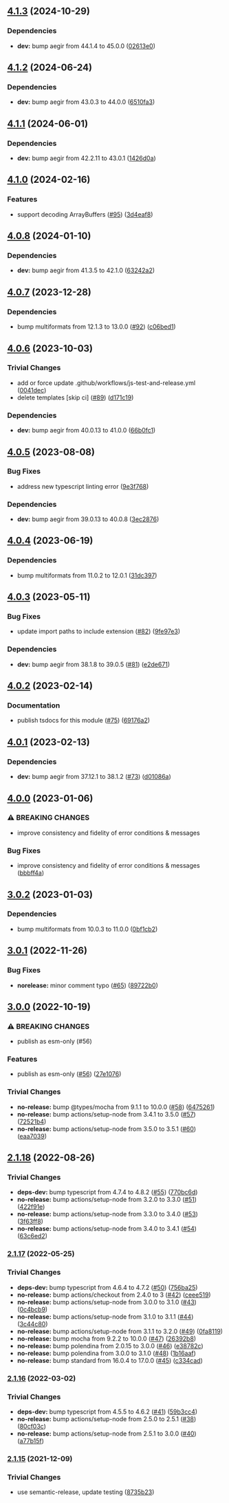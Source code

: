 ## [4.1.3](https://github.com/ipld/js-dag-pb/compare/v4.1.2...v4.1.3) (2024-10-29)

### Dependencies

* **dev:** bump aegir from 44.1.4 to 45.0.0 ([02613e0](https://github.com/ipld/js-dag-pb/commit/02613e0914d79cd9aba3d2c89eb0c59c597336ab))

## [4.1.2](https://github.com/ipld/js-dag-pb/compare/v4.1.1...v4.1.2) (2024-06-24)

### Dependencies

* **dev:** bump aegir from 43.0.3 to 44.0.0 ([6510fa3](https://github.com/ipld/js-dag-pb/commit/6510fa34634864c0c0af4eb1795f07b87217bb0a))

## [4.1.1](https://github.com/ipld/js-dag-pb/compare/v4.1.0...v4.1.1) (2024-06-01)


### Dependencies

* **dev:** bump aegir from 42.2.11 to 43.0.1 ([1426d0a](https://github.com/ipld/js-dag-pb/commit/1426d0acd1ee4fadc9fcd877c0af6f893d18b750))

## [4.1.0](https://github.com/ipld/js-dag-pb/compare/v4.0.8...v4.1.0) (2024-02-16)


### Features

* support decoding ArrayBuffers ([#95](https://github.com/ipld/js-dag-pb/issues/95)) ([3d4eaf8](https://github.com/ipld/js-dag-pb/commit/3d4eaf8995ec4fef1899da62e7025d5fe5eaecbc))

## [4.0.8](https://github.com/ipld/js-dag-pb/compare/v4.0.7...v4.0.8) (2024-01-10)


### Dependencies

* **dev:** bump aegir from 41.3.5 to 42.1.0 ([63242a2](https://github.com/ipld/js-dag-pb/commit/63242a2ef309a2b88297c37ba47d2909d603674b))

## [4.0.7](https://github.com/ipld/js-dag-pb/compare/v4.0.6...v4.0.7) (2023-12-28)


### Dependencies

* bump multiformats from 12.1.3 to 13.0.0 ([#92](https://github.com/ipld/js-dag-pb/issues/92)) ([c06bed1](https://github.com/ipld/js-dag-pb/commit/c06bed10eca0bd35cad96e42e6e92af41bdf48a8))

## [4.0.6](https://github.com/ipld/js-dag-pb/compare/v4.0.5...v4.0.6) (2023-10-03)


### Trivial Changes

* add or force update .github/workflows/js-test-and-release.yml ([0041dec](https://github.com/ipld/js-dag-pb/commit/0041dec6884c574b1b1e2f67716c4ee228f28d2f))
* delete templates [skip ci] ([#89](https://github.com/ipld/js-dag-pb/issues/89)) ([d171c19](https://github.com/ipld/js-dag-pb/commit/d171c1958f4bac5aed8b938c9e3870a84e38cb2c))


### Dependencies

* **dev:** bump aegir from 40.0.13 to 41.0.0 ([66b0fc1](https://github.com/ipld/js-dag-pb/commit/66b0fc1f0f158d3bbbca51040c36da4a51031063))

## [4.0.5](https://github.com/ipld/js-dag-pb/compare/v4.0.4...v4.0.5) (2023-08-08)


### Bug Fixes

* address new typescript linting error ([9e3f768](https://github.com/ipld/js-dag-pb/commit/9e3f7685000dfeb03e8ff01507eccffa6c322d6a))


### Dependencies

* **dev:** bump aegir from 39.0.13 to 40.0.8 ([3ec2876](https://github.com/ipld/js-dag-pb/commit/3ec2876a923ce9f952efb842ea658105fa320dc7))

## [4.0.4](https://github.com/ipld/js-dag-pb/compare/v4.0.3...v4.0.4) (2023-06-19)


### Dependencies

* bump multiformats from 11.0.2 to 12.0.1 ([31dc397](https://github.com/ipld/js-dag-pb/commit/31dc39709b5432cb7809cde529d9d39eacd835a0))

## [4.0.3](https://github.com/ipld/js-dag-pb/compare/v4.0.2...v4.0.3) (2023-05-11)


### Bug Fixes

* update import paths to include extension ([#82](https://github.com/ipld/js-dag-pb/issues/82)) ([9fe97e3](https://github.com/ipld/js-dag-pb/commit/9fe97e3d0bd8c4628b7111f6e2931def88f69366))


### Dependencies

* **dev:** bump aegir from 38.1.8 to 39.0.5 ([#81](https://github.com/ipld/js-dag-pb/issues/81)) ([e2de671](https://github.com/ipld/js-dag-pb/commit/e2de671bb545be0a0d8be01f7f18b33182f4f70d))

## [4.0.2](https://github.com/ipld/js-dag-pb/compare/v4.0.1...v4.0.2) (2023-02-14)


### Documentation

* publish tsdocs for this module ([#75](https://github.com/ipld/js-dag-pb/issues/75)) ([69176a2](https://github.com/ipld/js-dag-pb/commit/69176a2887b1a337dfd30e734fc8445c928ec615))

## [4.0.1](https://github.com/ipld/js-dag-pb/compare/v4.0.0...v4.0.1) (2023-02-13)


### Dependencies

* **dev:** bump aegir from 37.12.1 to 38.1.2 ([#73](https://github.com/ipld/js-dag-pb/issues/73)) ([d01086a](https://github.com/ipld/js-dag-pb/commit/d01086a64a83bef2dba02ff3d5dcd4f0b60a0012))

## [4.0.0](https://github.com/ipld/js-dag-pb/compare/v3.0.2...v4.0.0) (2023-01-06)


### ⚠ BREAKING CHANGES

* improve consistency and fidelity of error conditions & messages

### Bug Fixes

* improve consistency and fidelity of error conditions & messages ([bbbff4a](https://github.com/ipld/js-dag-pb/commit/bbbff4ab7b8924b3144a93980da8f1edae2ce421))

## [3.0.2](https://github.com/ipld/js-dag-pb/compare/v3.0.1...v3.0.2) (2023-01-03)


### Dependencies

* bump multiformats from 10.0.3 to 11.0.0 ([0bf1cb2](https://github.com/ipld/js-dag-pb/commit/0bf1cb2fb53b61b6fbd0c22c06c631ce07996e5b))

## [3.0.1](https://github.com/ipld/js-dag-pb/compare/v3.0.0...v3.0.1) (2022-11-26)


### Bug Fixes

* **norelease:** minor comment typo ([#65](https://github.com/ipld/js-dag-pb/issues/65)) ([89722b0](https://github.com/ipld/js-dag-pb/commit/89722b08a76fa02c6fb7ec456c0a251b81bc2da2))

## [3.0.0](https://github.com/ipld/js-dag-pb/compare/v2.1.18...v3.0.0) (2022-10-19)


### ⚠ BREAKING CHANGES

* publish as esm-only (#56)

### Features

* publish as esm-only ([#56](https://github.com/ipld/js-dag-pb/issues/56)) ([27e1076](https://github.com/ipld/js-dag-pb/commit/27e1076b4161259d8073efa50dbb247e0effecc9))


### Trivial Changes

* **no-release:** bump @types/mocha from 9.1.1 to 10.0.0 ([#58](https://github.com/ipld/js-dag-pb/issues/58)) ([6475261](https://github.com/ipld/js-dag-pb/commit/64752610be4cedb8d54c258231625897ab405d9d))
* **no-release:** bump actions/setup-node from 3.4.1 to 3.5.0 ([#57](https://github.com/ipld/js-dag-pb/issues/57)) ([72521b4](https://github.com/ipld/js-dag-pb/commit/72521b4af008180226acd31002f2aadbb20b73d2))
* **no-release:** bump actions/setup-node from 3.5.0 to 3.5.1 ([#60](https://github.com/ipld/js-dag-pb/issues/60)) ([eaa7039](https://github.com/ipld/js-dag-pb/commit/eaa7039497e729acb86faadb151ca4b574b8990c))

## [2.1.18](https://github.com/ipld/js-dag-pb/compare/v2.1.17...v2.1.18) (2022-08-26)


### Trivial Changes

* **deps-dev:** bump typescript from 4.7.4 to 4.8.2 ([#55](https://github.com/ipld/js-dag-pb/issues/55)) ([770bc6d](https://github.com/ipld/js-dag-pb/commit/770bc6d44d08b081115c780e727da554b8df07cb))
* **no-release:** bump actions/setup-node from 3.2.0 to 3.3.0 ([#51](https://github.com/ipld/js-dag-pb/issues/51)) ([422f91e](https://github.com/ipld/js-dag-pb/commit/422f91ea722efdd119b25a8c41087ef9a61f2252))
* **no-release:** bump actions/setup-node from 3.3.0 to 3.4.0 ([#53](https://github.com/ipld/js-dag-pb/issues/53)) ([3f63ff8](https://github.com/ipld/js-dag-pb/commit/3f63ff88a0c2e6838bca6987da0fbb576acd4e19))
* **no-release:** bump actions/setup-node from 3.4.0 to 3.4.1 ([#54](https://github.com/ipld/js-dag-pb/issues/54)) ([63c6ed2](https://github.com/ipld/js-dag-pb/commit/63c6ed2cbea62b5d09dd105f6263e851e7a54e0f))

### [2.1.17](https://github.com/ipld/js-dag-pb/compare/v2.1.16...v2.1.17) (2022-05-25)


### Trivial Changes

* **deps-dev:** bump typescript from 4.6.4 to 4.7.2 ([#50](https://github.com/ipld/js-dag-pb/issues/50)) ([756ba25](https://github.com/ipld/js-dag-pb/commit/756ba256749d29978630c2984f4cbccc1c809057))
* **no-release:** bump actions/checkout from 2.4.0 to 3 ([#42](https://github.com/ipld/js-dag-pb/issues/42)) ([ceee519](https://github.com/ipld/js-dag-pb/commit/ceee519459e427843412dabd7ac78d4f0b5551f0))
* **no-release:** bump actions/setup-node from 3.0.0 to 3.1.0 ([#43](https://github.com/ipld/js-dag-pb/issues/43)) ([0c4bcb9](https://github.com/ipld/js-dag-pb/commit/0c4bcb9a1587e343325c1694419408d6482fe8f9))
* **no-release:** bump actions/setup-node from 3.1.0 to 3.1.1 ([#44](https://github.com/ipld/js-dag-pb/issues/44)) ([3c44c80](https://github.com/ipld/js-dag-pb/commit/3c44c8095f2720f1fb4f8a584f6054c163514d35))
* **no-release:** bump actions/setup-node from 3.1.1 to 3.2.0 ([#49](https://github.com/ipld/js-dag-pb/issues/49)) ([0fa8119](https://github.com/ipld/js-dag-pb/commit/0fa8119e40b18d9954d0e6c8516aac2e28897b1f))
* **no-release:** bump mocha from 9.2.2 to 10.0.0 ([#47](https://github.com/ipld/js-dag-pb/issues/47)) ([26392b8](https://github.com/ipld/js-dag-pb/commit/26392b8fb6e8e56ea7bd9da11bf9add378d7f9f9))
* **no-release:** bump polendina from 2.0.15 to 3.0.0 ([#46](https://github.com/ipld/js-dag-pb/issues/46)) ([e38782c](https://github.com/ipld/js-dag-pb/commit/e38782c84cd5f319379a96b0feb722dae4595de4))
* **no-release:** bump polendina from 3.0.0 to 3.1.0 ([#48](https://github.com/ipld/js-dag-pb/issues/48)) ([1b16aaf](https://github.com/ipld/js-dag-pb/commit/1b16aafdcb6f81276845239dba68846037a81197))
* **no-release:** bump standard from 16.0.4 to 17.0.0 ([#45](https://github.com/ipld/js-dag-pb/issues/45)) ([c334cad](https://github.com/ipld/js-dag-pb/commit/c334cadffae73338185aa8a111cd0b9ad4e0e6a4))

### [2.1.16](https://github.com/ipld/js-dag-pb/compare/v2.1.15...v2.1.16) (2022-03-02)


### Trivial Changes

* **deps-dev:** bump typescript from 4.5.5 to 4.6.2 ([#41](https://github.com/ipld/js-dag-pb/issues/41)) ([59b3cc4](https://github.com/ipld/js-dag-pb/commit/59b3cc4d00db9ebe1133f733a551528db566acb2))
* **no-release:** bump actions/setup-node from 2.5.0 to 2.5.1 ([#38](https://github.com/ipld/js-dag-pb/issues/38)) ([80cf03c](https://github.com/ipld/js-dag-pb/commit/80cf03c2fca9ad941a4c71f8fb8088860681dc10))
* **no-release:** bump actions/setup-node from 2.5.1 to 3.0.0 ([#40](https://github.com/ipld/js-dag-pb/issues/40)) ([a77b15f](https://github.com/ipld/js-dag-pb/commit/a77b15f60420445c78425ce419e95c2ac3dfcd72))

### [2.1.15](https://github.com/ipld/js-dag-pb/compare/v2.1.14...v2.1.15) (2021-12-09)


### Trivial Changes

* use semantic-release, update testing ([8735b23](https://github.com/ipld/js-dag-pb/commit/8735b238e70a446000a012f97799be539c6f916b))
